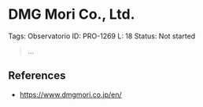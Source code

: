 # DMG Mori Co., Ltd.

Tags: Observatorio
ID: PRO-1269
L: 18
Status: Not started

> …
> 

## References

- https://www.dmgmori.co.jp/en/